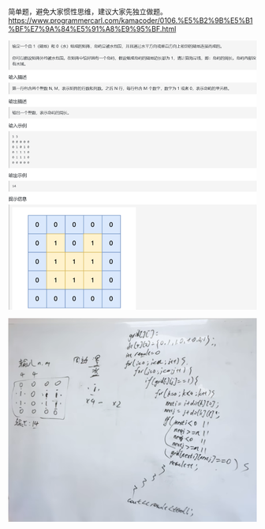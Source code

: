 简单题，避免大家惯性思维，建议大家先独立做题。
https://www.programmercarl.com/kamacoder/0106.%E5%B2%9B%E5%B1%BF%E7%9A%84%E5%91%A8%E9%95%BF.html

![img.png](img.png)

![img_1.png](img_1.png)